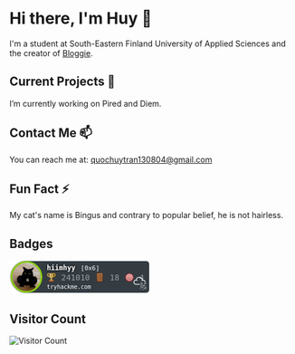 # Hi there, I'm Huy 👋

I'm a student at South-Eastern Finland University of Applied Sciences and the creator of [Bloggie](https://bloggieforyou.netlify.app/).

## Current Projects 🌱

I’m currently working on Pired and Diem.

## Contact Me 📫

You can reach me at: <quochuytran130804@gmail.com>

## Fun Fact ⚡

My cat's name is Bingus and contrary to popular belief, he is not hairless.

## Badges

![tryhackme stats](https://raw.githubusercontent.com/hiimhyy/hiimhyy/master/assets/thm_propic.png)

## Visitor Count

![Visitor Count](https://profile-counter.glitch.me/hiimhyy/count.svg)

